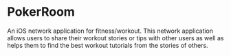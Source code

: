 # PokerRoom

An iOS network application for fitness/workout. This network application allows users to share their workout stories or tips with other users as well as helps them to find the best workout tutorials from the stories of others.
